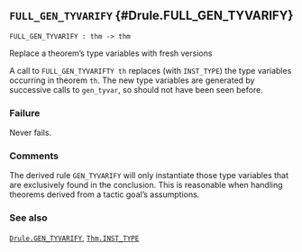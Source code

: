 ## `FULL_GEN_TYVARIFY` {#Drule.FULL_GEN_TYVARIFY}


```
FULL_GEN_TYVARIFY : thm -> thm
```



Replace a theorem’s type variables with fresh versions


A call to `FULL_GEN_TYVARIFTY th` replaces (with `INST_TYPE`) the type
variables occurring in theorem `th`. The new type variables are
generated by successive calls to `gen_tyvar`, so should not have been
seen before.

### Failure

Never fails.

### Comments

The derived rule `GEN_TYVARIFY` will only instantiate those type
variables that are exclusively found in the conclusion. This is
reasonable when handling theorems derived from a tactic goal’s
assumptions.

### See also

[`Drule.GEN_TYVARIFY`](#Drule.GEN_TYVARIFY), [`Thm.INST_TYPE`](#Thm.INST_TYPE)

